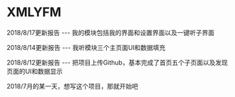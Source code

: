 # XMLYFM
2018/8/17更新报告 ---
我的模块包括我的界面和设置界面以及一键听子界面

2018/8/14更新报告 --- 
我听模块三个主页面UI和数据填充

2018/8/12更新报告 ---
把项目上传Github，基本完成了首页五个子页面以及发现页面的UI和数据显示

2018/7月的某一天，想写这个项目，那就开始吧
